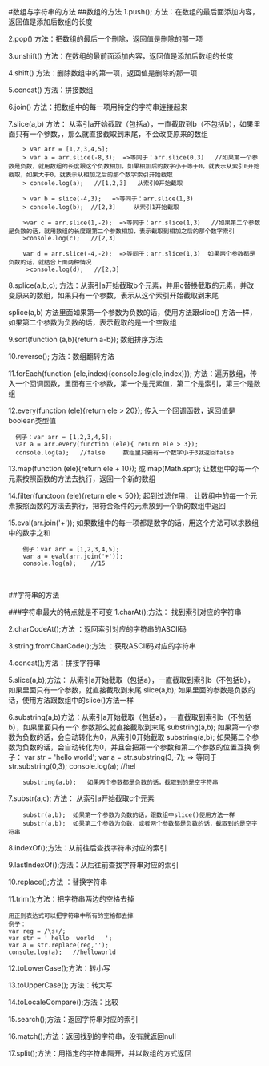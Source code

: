 #数组与字符串的方法
##数组的方法
1.push(); 方法：在数组的最后面添加内容，返回值是添加后数组的长度

2.pop() 方法：把数组的最后一个删除，返回值是删除的那一项

3.unshift() 方法：在数组的最前面添加内容，返回值是添加后数组的长度

4.shift() 方法：删除数组中的第一项，返回值是删除的那一项

5.concat() 方法：拼接数组

6.join() 方法：把数组中的每一项用特定的字符串连接起来

7.slice(a,b) 方法： 从索引a开始截取（包括a），一直截取到b（不包括b），如果里面只有一个参数，，那么就直接截取到末尾，不会改变原来的数组

		> var arr = [1,2,3,4,5];
		> var a = arr.slice(-8,3);  =>等同于：arr.slice(0,3)   //如果第一个参数是负数，就用数组的长度跟这个负数相加，如果相加后的数字小于等于0，就表示从索引0开始截取，如果大于0，就表示从相加之后的那个数字索引开始截取 
		> console.log(a);   //[1,2,3]   从索引0开始截取
		
		> var b = slice(-4,3);   =>等同于：arr.slice(1,3)     
		> console.log(b);  //[2,3]     从索引1开始截取
	
		>var c = arr.slice(1,-2);  =>等同于：arr.slice(1,3)   //如果第二个参数是负数的话，就用数组的长度跟第二个参数相加，表示截取到相加之后的那个数字索引
		>console.log(c);   //[2,3]
	
		var d = arr.slice(-4,-2);  =>等同于：arr.slice(1,3)  如果两个参数都是负数的话，就结合上面两种情况
		 >console.log(d);   //[2,3]

8.splice(a,b,c); 方法：从索引a开始截取b个元素，并用c替换截取的元素，并改变原来的数组，如果只有一个参数，表示从这个索引开始截取到末尾

splice(a,b) 方法里面如果第一个参数为负数的话，使用方法跟slice() 方法一样，如果第二个参数为负数的话，表示截取的是一个空数组

9.sort(function (a,b){return a-b});   数组排序方法

10.reverse(); 方法：数组翻转方法

11.forEach(function (ele,index){console.log(ele,index)});  方法：遍历数组，传入一个回调函数，里面有三个参数，第一个是元素值，第二个是索引，第三个是数组

12.every(function (ele){return ele > 20});  传入一个回调函数，返回值是boolean类型值

      例子：var arr = [1,2,3,4,5];
      var a = arr.every(function (ele){ return ele > 3});
      console.log(a);   //false     数组里只要有一个数字小于3就返回false

13.map(function (ele){return ele + 10});  或 map(Math.sprt);   让数组中的每一个元素按照函数的方法去执行，返回一个新的数组

14.filter(functoon (ele){return ele < 50});  起到过滤作用， 让数组中的每一个元素按照函数的方法去执行，把符合条件的元素放到一个新的数组中返回

15.eval(arr.join('+'));   如果数组中的每一项都是数字的话，用这个方法可以求数组中的数字之和

		例子：var arr = [1,2,3,4,5];
		var a = eval(arr.join('+'));
		console.log(a);    //15

​		

##字符串的方法

###字符串最大的特点就是不可变
1.charAt();方法： 找到索引对应的字符串

2.charCodeAt();方法  ：返回索引对应的字符串的ASCII码

3.string.fromCharCode();方法  ：获取ASCII码对应的字符串

4.concat();方法：拼接字符串

5.slice(a,b);方法：  从索引a开始截取（包括a），一直截取到索引b（不包括b），如果里面只有一个参数，就直接截取到末尾
slice(a,b); 如果里面的参数是负数的话，使用方法跟数组中的slice()方法一样

6.substring(a,b)方法：从索引a开始截取（包括a），一直截取到索引b（不包括b），如果里面只有一个 参数那么就直接截取到末尾
		substring(a,b);  如果第一个参数为负数的话，会自动转化为0，从索引0开始截取
		substring(a,b);  如果第二个参数为负数的话，会自动转化为0，并且会把第一个参数和第二个参数的位置互换
		例子：
		var str = 'hello world';
		var a = str.substring(3,-7); => 等同于  str.substring(0,3);
		console.log(a);  //hel
		
		substring(a,b);   如果两个参数都是负数的话，截取到的是空字符串

7.substr(a,c); 方法： 从索引a开始截取c个元素  

		substr(a,b);  如果第一个参数为负数的话，跟数组中slice()使用方法一样
		substr(a,b);  如果第二个参数为负数，或者两个参数都是负数的话，截取到的是空字符串

8.indexOf();方法：从前往后查找字符串对应的索引

9.lastIndexOf();方法：从后往前查找字符串对应的索引

10.replace();方法 ：替换字符串

11.trim();方法：把字符串两边的空格去掉

	用正则表达式可以把字符串中所有的空格都去掉
	例子：
	var reg = /\s+/;
	var str = ' hello  world   ';
	var a = str.replace(reg,'');
	console.log(a);   //helloworld

12.toLowerCase();方法：转小写

13.toUpperCase(); 方法：转大写

14.toLocaleCompare();方法：比较

15.search();方法：返回字符串对应的索引

16.match();方法：返回找到的字符串，没有就返回null

17.split();方法：用指定的字符串隔开，并以数组的方式返回

 